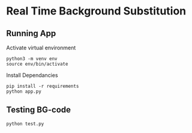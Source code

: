 # Real Time Background Substitution

## Running App

Activate virtual environment
```
python3 -m venv env
source env/bin/activate
```

Install Dependancies
```
pip install -r requirements
python app.py
```

## Testing BG-code

```
python test.py
```